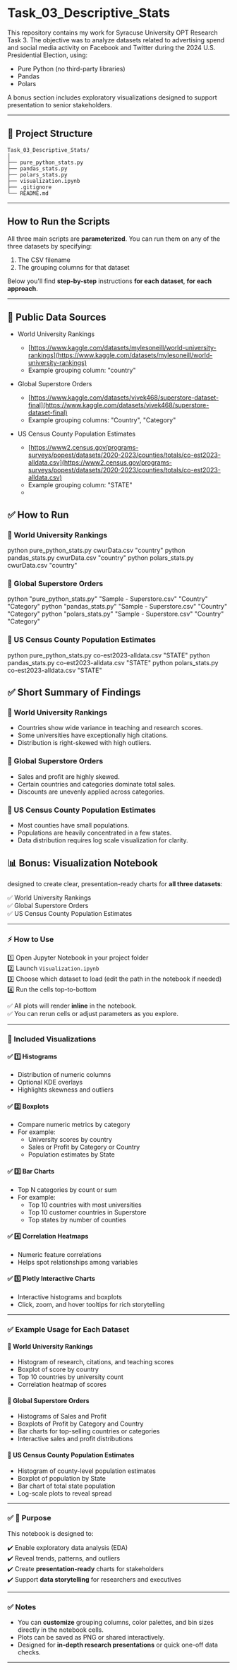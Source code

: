 # Task_03_Descriptive_Stats

This repository contains my work for Syracuse University OPT Research Task 3. The objective was to analyze datasets related to advertising spend and social media activity on Facebook and Twitter during the 2024 U.S. Presidential Election, using:

- Pure Python (no third-party libraries)  
- Pandas  
- Polars  

A bonus section includes exploratory visualizations designed to support presentation to senior stakeholders.

---

## 📂 Project Structure

```
Task_03_Descriptive_Stats/
│
├── pure_python_stats.py
├── pandas_stats.py
├── polars_stats.py
├── visualization.ipynb
├── .gitignore
└── README.md
```

---

## How to Run the Scripts

All three main scripts are **parameterized**. You can run them on any of the three datasets by specifying:

1. The CSV filename  
2. The grouping columns for that dataset

Below you'll find **step-by-step** instructions **for each dataset**, **for each approach**.

---


## 📂 Public Data Sources

- World University Rankings
  - [https://www.kaggle.com/datasets/mylesoneill/world-university-rankings](https://www.kaggle.com/datasets/mylesoneill/world-university-rankings)
  - Example grouping column: "country"

- Global Superstore Orders
  - [https://www.kaggle.com/datasets/vivek468/superstore-dataset-final](https://www.kaggle.com/datasets/vivek468/superstore-dataset-final)
  - Example grouping columns: "Country", "Category"

- US Census County Population Estimates
  - [https://www2.census.gov/programs-surveys/popest/datasets/2020-2023/counties/totals/co-est2023-alldata.csv](https://www2.census.gov/programs-surveys/popest/datasets/2020-2023/counties/totals/co-est2023-alldata.csv)
  - Example grouping column: "STATE"
  - 


## ✅ How to Run

### 📌 World University Rankings
python pure_python_stats.py cwurData.csv "country"
python pandas_stats.py cwurData.csv "country"
python polars_stats.py cwurData.csv "country"

### 📌 Global Superstore Orders
python "pure_python_stats.py" "Sample - Superstore.csv" "Country" "Category"
python "pandas_stats.py" "Sample - Superstore.csv" "Country" "Category"
python "polars_stats.py" "Sample - Superstore.csv" "Country" "Category"

### 📌 US Census County Population Estimates
python pure_python_stats.py co-est2023-alldata.csv "STATE"
python pandas_stats.py co-est2023-alldata.csv "STATE"
python polars_stats.py co-est2023-alldata.csv "STATE"



## ✅ Short Summary of Findings

### 📌 World University Rankings
- Countries show wide variance in teaching and research scores.
- Some universities have exceptionally high citations.
- Distribution is right-skewed with high outliers.

### 📌 Global Superstore Orders
- Sales and profit are highly skewed.
- Certain countries and categories dominate total sales.
- Discounts are unevenly applied across categories.

### 📌 US Census County Population Estimates
- Most counties have small populations.
- Populations are heavily concentrated in a few states.
- Data distribution requires log scale visualization for clarity.


## 📊 Bonus: Visualization Notebook


designed to create clear, presentation-ready charts for **all three datasets**:

✅ World University Rankings  
✅ Global Superstore Orders  
✅ US Census County Population Estimates

---

### ⚡️ How to Use

1️⃣ Open Jupyter Notebook in your project folder  
2️⃣ Launch `Visualization.ipynb`  
3️⃣ Choose which dataset to load (edit the path in the notebook if needed)  
4️⃣ Run the cells top-to-bottom

✅ All plots will render **inline** in the notebook.  
✅ You can rerun cells or adjust parameters as you explore.

---

### 📌 Included Visualizations

#### ✅ 1️⃣ Histograms
- Distribution of numeric columns
- Optional KDE overlays
- Highlights skewness and outliers

#### ✅ 2️⃣ Boxplots
- Compare numeric metrics by category
- For example:
  - University scores by country
  - Sales or Profit by Category or Country
  - Population estimates by State

#### ✅ 3️⃣ Bar Charts
- Top N categories by count or sum
- For example:
  - Top 10 countries with most universities
  - Top 10 customer countries in Superstore
  - Top states by number of counties

#### ✅ 4️⃣ Correlation Heatmaps
- Numeric feature correlations
- Helps spot relationships among variables

#### ✅ 5️⃣ Plotly Interactive Charts
- Interactive histograms and boxplots
- Click, zoom, and hover tooltips for rich storytelling

---

### ✅ Example Usage for Each Dataset

#### 📌 World University Rankings
- Histogram of research, citations, and teaching scores
- Boxplot of score by country
- Top 10 countries by university count
- Correlation heatmap of scores

#### 📌 Global Superstore Orders
- Histograms of Sales and Profit
- Boxplots of Profit by Category and Country
- Bar charts for top-selling countries or categories
- Interactive sales and profit distributions

#### 📌 US Census County Population Estimates
- Histogram of county-level population estimates
- Boxplot of population by State
- Bar chart of total state population
- Log-scale plots to reveal spread

---

### ✅ 📌 Purpose

This notebook is designed to:

✔️ Enable exploratory data analysis (EDA)  
✔️ Reveal trends, patterns, and outliers  
✔️ Create **presentation-ready** charts for stakeholders  
✔️ Support **data storytelling** for researchers and executives

---

### ✅ Notes

- You can **customize** grouping columns, color palettes, and bin sizes directly in the notebook cells.  
- Plots can be saved as PNG or shared interactively.  
- Designed for **in-depth research presentations** or quick one-off data checks.

---

